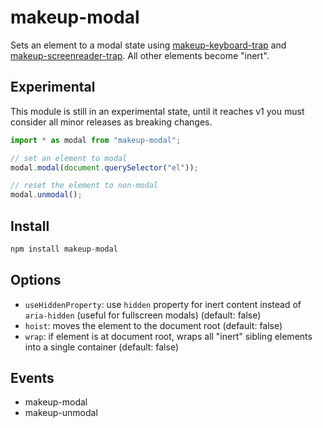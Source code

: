 # makeup-modal

Sets an element to a modal state using [makeup-keyboard-trap](https://github.com/makeup/makeup-js/tree/master/packages/makeup-keyboard-trap) and [makeup-screenreader-trap](https://github.com/makeup/makeup-js/tree/master/packages/makeup-screenreader-trap). All other elements become "inert".

## Experimental

This module is still in an experimental state, until it reaches v1 you must consider all minor releases as breaking changes.

```js
import * as modal from "makeup-modal";

// set an element to modal
modal.modal(document.querySelector("el"));

// reset the element to non-modal
modal.unmodal();
```

## Install

```js
npm install makeup-modal
```

## Options

- `useHiddenProperty`: use `hidden` property for inert content instead of `aria-hidden` (useful for fullscreen modals) (default: false)
- `hoist`: moves the element to the document root (default: false)
- `wrap`: if element is at document root, wraps all "inert" sibling elements into a single container (default: false)

## Events

- makeup-modal
- makeup-unmodal
